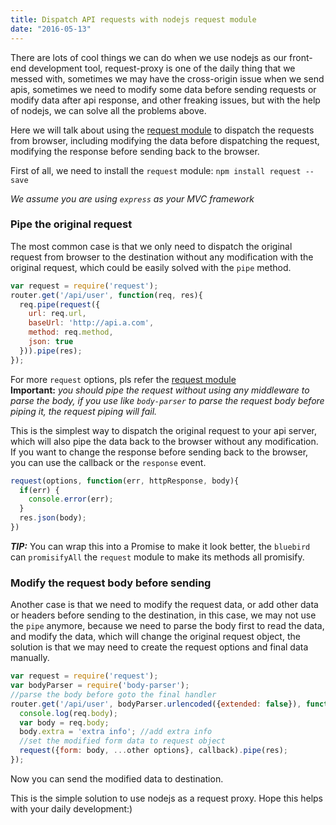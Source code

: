 ```yaml
---
title: Dispatch API requests with nodejs request module
date: "2016-05-13"
---
```


There are lots of cool things we can do when we use nodejs as our front-end development tool, request-proxy is one of the daily thing that we messed with, sometimes we may have the cross-origin issue when we send apis, sometimes we need to modify some data before sending requests or modify data after api response, and other freaking issues, but with the help of nodejs, we can solve all the problems above.

Here we will talk about using the [request module](https://github.com/request/request) to dispatch the requests from browser, including modifying the data before dispatching the request, modifying the response before sending back to the browser.

First of all, we need to install the `request` module:
`npm install request --save`  

*We assume you are using `express` as your MVC framework*

### Pipe the original request  

The most common case is that we only need to dispatch the original request from browser to the destination without any modification with the original request, which could be easily solved with the `pipe` method.  
```javascript
var request = require('request');
router.get('/api/user', function(req, res){
  req.pipe(request({
    url: req.url,
    baseUrl: 'http://api.a.com',
    method: req.method,
    json: true
  })).pipe(res);
});
```
For more `request` options, pls refer the [request module](https://github.com/request/request)  
__Important:__ _you should pipe the request without using any middleware to parse the body, if you use like `body-parser` to parse the request body before piping it, the request piping will fail._


This is the simplest way to dispatch the original request to your api server, which will also pipe the data back to the browser without any modification.  
If you want to change the response before sending back to the browser, you can use the callback or the `response` event.
```javascript
request(options, function(err, httpResponse, body){
  if(err) {
    console.error(err);
  }
  res.json(body);
})
```
__*TIP:*__ You can wrap this into a Promise to make it look better, the `bluebird` can `promisifyAll` the `request` module to make its methods all promisify.

### Modify the request body before sending

Another case is that we need to modify the request data, or add other data or headers before sending to the destination, in this case, we may not use the `pipe` anymore, because we need to parse the body first to read the data, and modify the data, which will change the original request object, the solution is that we may need to create the request options and final data manually.

```javascript
var request = require('request');
var bodyParser = require('body-parser');
//parse the body before goto the final handler
router.get('/api/user', bodyParser.urlencoded({extended: false}), function(req, res){
  console.log(req.body);
  var body = req.body;
  body.extra = 'extra info'; //add extra info
  //set the modified form data to request object
  request({form: body, ...other options}, callback).pipe(res);
});
```

Now you can send the modified data to destination.

This is the simple solution to use nodejs as a request proxy. 
Hope this helps with your daily development:)